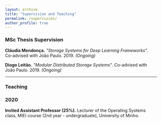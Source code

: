 ```yaml
---
layout: archive
title: "Supervision and Teaching" 
permalink: /supervision/
author_profile: true
---
```


### MSc Thesis Supervision
**Cláudia Mendonça.** *"Storage Systems for Deep Learning Frameworks"*. Co-advised with João Paulo. 2019. *(Ongoing)*

**Diogo Leitão.** *"Modular Distributed Storage Systems"*. Co-advised with João Paulo. 2019. *(Ongoing)*


***

### Teaching 
### 2020
**Invited Assistant Professor (25%).** Lecturer of the Operating Systems class, MIEI course (2nd year - undergraduate), University of Minho.
